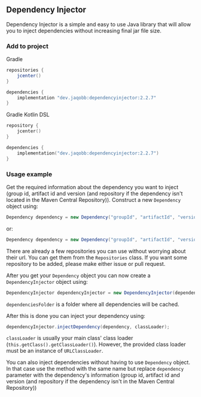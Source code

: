 ## Dependency Injector
Dependency Injector is a simple and easy to use Java library that will allow you to inject dependencies without increasing final jar file size.

### Add to project
Gradle
```groovy
repositories {
	jcenter()
}

dependencies {
	implementation "dev.jaqobb:dependencyinjector:2.2.7"
}
```

Gradle Kotlin DSL
```kotlin
repository {
	jcenter()
}

dependencies {
	implementation("dev.jaqobb:dependencyinjector:2.2.7")
}
```

### Usage example
Get the required information about the dependency you want to inject (group id, artifact id and version (and repository if the dependency isn't located in the Maven Central Repository)).
Construct a new `Dependency` object using:
```java
Dependency dependency = new Dependency("groupId", "artifactId", "version");
```
or:
```java
Dependency dependency = new Dependency("groupId", "artifactId", "version", "repositoryUrl");
```
There are already a few repositories you can use without worrying about their url. You can get them from the `Repositories` class. If you want some repository to be added, please make either issue or pull request.

After you get your `Dependency` object you can now create a `DependencyInjector` object using:
```java
DependencyInjector dependencyInjector = new DependencyInjector(dependenciesFolder);
```
`dependenciesFolder` is a folder where all dependencies will be cached.

After this is done you can inject your dependency using:
```java
dependencyInjector.injectDependency(dependency, classLoader);
```
`classLoader` is usually your main class' class loader (`this.getClass().getClassLoader()`). However, the provided class loader must be an instance of `URLClassLoader`.

You can also inject dependencies without having to use `Dependency` object. In that case use the method with the same name but replace `dependency` parameter with the dependency's information (group id, artifact id and version (and repository if the dependency isn't in the Maven Central Repository))
